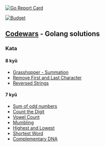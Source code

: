 [![Go Report Card](https://goreportcard.com/badge/github.com/d0p4m1n3/codewarsGo)](https://goreportcard.com/report/github.com/d0p4m1n3/codewarsGo)

[![Budget](https://www.codewars.com/users/d0p4m1n3/badges/large)](https://www.codewars.com/users/d0p4m1n3/badges/large)

## [Codewars](https://www.codewars.com) - Golang solutions

### Kata

#### 8 kyû
- [Grasshopper - Summation](https://github.com/d0p4m1n3/codewarsGo/tree/master/grasshopper_summation)
- [Remove First and Last Character](https://github.com/d0p4m1n3/codewarsGo/tree/master/remove_first_and_last_character)
- [Reversed Strings](https://github.com/d0p4m1n3/codewarsGo/tree/master/reversed_strings)


#### 7 kyû
- [Sum of odd numbers](https://github.com/d0p4m1n3/codewarsGo/tree/master/sum_of_odd_numbers)
- [Count the Digit](https://github.com/d0p4m1n3/codewarsGo/tree/master/count_the_digit)
- [Vowel Count](https://github.com/d0p4m1n3/codewarsGo/tree/master/vowel_count)
- [Mumbling](https://github.com/d0p4m1n3/codewarsGo/tree/master/mumbling)
- [Highest and Lowest](https://github.com/d0p4m1n3/codewarsGo/tree/master/highest_and_lowest)
- [Shortest Word](https://github.com/d0p4m1n3/codewarsGo/tree/master/shortest_word)
- [Complementary DNA](https://github.com/d0p4m1n3/codewarsGo/tree/master/complementary_dna)

